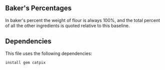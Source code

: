 ## Baker's Percentages
In baker's percent the weight of flour is always 100%, and the total percent of all the other ingredients is quoted relative to this baseline.

## Dependencies
This file uses the following dependencies:
```
install gem catpix
```